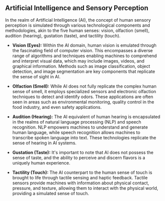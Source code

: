 ## Artificial Intelligence and Sensory Perception

In the realm of Artificial Intelligence (AI), the concept of human sensory perception is simulated through various technological components and methodologies, akin to the five human senses: vision, olfaction (smell), audition (hearing), gustation (taste), and tactility (touch).

- **Vision (Eyes):** Within the AI domain, human vision is emulated through the fascinating field of computer vision. This encompasses a diverse range of algorithms and techniques enabling machines to comprehend and interpret visual data, which may include images, videos, and graphical information. Methods such as image classification, object detection, and image segmentation are key components that replicate the sense of sight in AI.

- **Olfaction (Smell):** While AI does not fully replicate the complex human sense of smell, it employs specialized sensors and electronic olfaction techniques to detect and identify odors. These applications are often seen in areas such as environmental monitoring, quality control in the food industry, and even safety applications.

- **Audition (Hearing):** The AI equivalent of human hearing is encapsulated in the realms of natural language processing (NLP) and speech recognition. NLP empowers machines to understand and generate human language, while speech recognition allows machines to transcribe spoken language into text. These technologies replicate the sense of hearing in AI systems.

- **Gustation (Taste):** It's important to note that AI does not possess the sense of taste, and the ability to perceive and discern flavors is a uniquely human experience.

- **Tactility (Touch):** The AI counterpart to the human sense of touch is brought to life through tactile sensing and haptic feedback. Tactile sensors provide machines with information about physical contact, pressure, and texture, allowing them to interact with the physical world, providing a simulated sense of touch.
